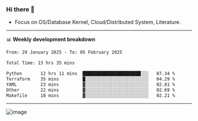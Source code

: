 ### Hi there 👋
<!-- * Daily Meditation via Leetcode/Competitive-Programming. -->
* Focus on OS/Database Kernel, Cloud/Distributed System, Literature.

-------

📊 **Weekly development breakdown**
<!--START_SECTION:waka-->

```txt
From: 29 January 2025 - To: 05 February 2025

Total Time: 13 hrs 35 mins

Python       12 hrs 11 mins  ██████████████████████░░░   87.34 %
Terraform    35 mins         █░░░░░░░░░░░░░░░░░░░░░░░░   04.29 %
YAML         23 mins         ▓░░░░░░░░░░░░░░░░░░░░░░░░   02.81 %
Other        22 mins         ▓░░░░░░░░░░░░░░░░░░░░░░░░   02.69 %
Makefile     18 mins         ▓░░░░░░░░░░░░░░░░░░░░░░░░   02.21 %
```

<!--END_SECTION:waka-->

-------

<!-- [![Leetcode Stats](https://leetcard.jacoblin.cool/hzhang413?font=Fira+Mono)](https://leetcode.com/fxrc) -->
![image](./cyberpunk-ghost-in-the-shell.gif)
<!--![image](./gis-archive.png)-->
